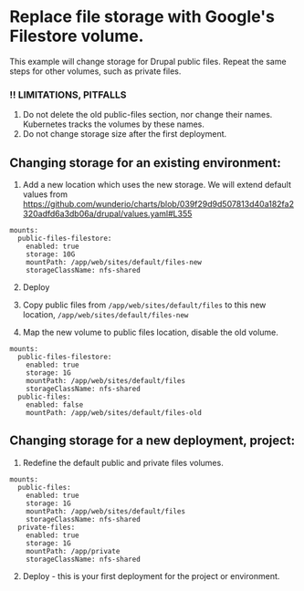 # Replace file storage with Google's Filestore volume.

This example will change storage for Drupal public files.
Repeat the same steps for other volumes, such as private files. 

### !! LIMITATIONS, PITFALLS
1. Do not delete the old public-files section, nor change their names. Kubernetes tracks the volumes by these names.
2. Do not change storage size after the first deployment.

## Changing storage for an existing environment:

1. Add a new location which uses the new storage. We will extend default values from https://github.com/wunderio/charts/blob/039f29d9d507813d40a182fa2320adfd6a3db06a/drupal/values.yaml#L355

```
mounts:
  public-files-filestore:
    enabled: true
    storage: 10G
    mountPath: /app/web/sites/default/files-new
    storageClassName: nfs-shared
```
2. Deploy

3. Copy public files from `/app/web/sites/default/files` to this new location, `/app/web/sites/default/files-new`

4. Map the new volume to public files location, disable the old volume.

```
mounts:
  public-files-filestore:
    enabled: true
    storage: 1G
    mountPath: /app/web/sites/default/files
    storageClassName: nfs-shared
  public-files:
    enabled: false
    mountPath: /app/web/sites/default/files-old
```


## Changing storage for a new deployment, project:

1. Redefine the default public and private files volumes.
```
mounts:
  public-files:
    enabled: true
    storage: 1G
    mountPath: /app/web/sites/default/files
    storageClassName: nfs-shared
  private-files:
    enabled: true
    storage: 1G
    mountPath: /app/private
    storageClassName: nfs-shared
```
2. Deploy - this is your first deployment for the project or environment.
